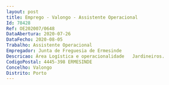 ```yaml
--- 
layout: post
title: Emprego - Valongo - Assistente Operacional
Id: 78428
Ref: OE202007/0648
DataAbertura: 2020-07-26
DataFecho: 2020-08-05
Trabalho: Assistente Operacional
Empregador: Junta de Freguesia de Ermesinde
Descricao: Área Logística e operacionalidade   Jardineiros.
CodigoPostal: 4445-398 ERMESINDE
Concelho: Valongo
Distrito: Porto
--- 
```

